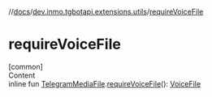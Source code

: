 //[docs](../../index.md)/[dev.inmo.tgbotapi.extensions.utils](index.md)/[requireVoiceFile](require-voice-file.md)



# requireVoiceFile  
[common]  
Content  
inline fun [TelegramMediaFile](../dev.inmo.tgbotapi.types.files.abstracts/-telegram-media-file/index.md).[requireVoiceFile](require-voice-file.md)(): [VoiceFile](../dev.inmo.tgbotapi.types.files/-voice-file/index.md)  



